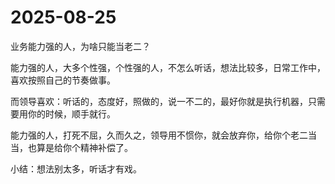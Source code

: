 # 2025-08-25

业务能力强的人，为啥只能当老二？

能力强的人，大多个性强，个性强的人，不怎么听话，想法比较多，日常工作中，喜欢按照自己的节奏做事。

而领导喜欢：听话的，态度好，照做的，说一不二的，最好你就是执行机器，只需要用你的时候，顺手就行。

能力强的人，打死不屈，久而久之，领导用不惯你，就会放弃你，给你个老二当当，也算是给你个精神补偿了。

小结：想法别太多，听话才有戏。
